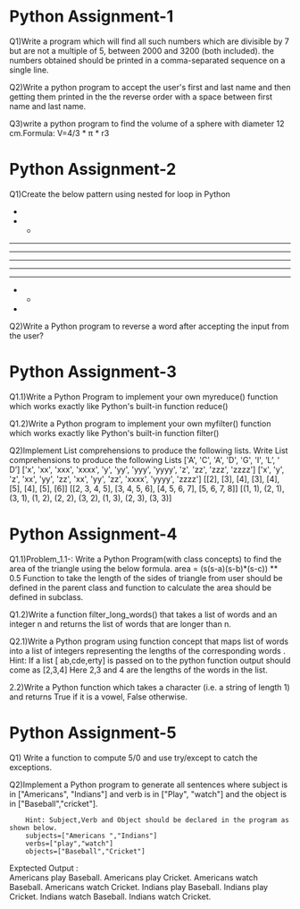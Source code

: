 # Python Assignment-1

Q1)Write a program which will find all such numbers which are divisible by 7 but are not a multiple of 5, between 2000 and 3200 (both included). the numbers obtained should be printed in a comma-separated sequence on a single line.

Q2)Write a python program to accept the user's first and last name and then getting them printed in the the reverse order with a space between first name and last name.

Q3)write a python program to find the volume of a sphere with diameter 12 cm.Formula: V=4/3 * π * r3

# Python Assignment-2

Q1)Create the below pattern using nested for loop in Python

*
* *
* * *
* * * *
* * * * *
* * * *
* * *
* *
*

Q2)Write a Python program to reverse a word after accepting the input from the user?

# Python Assignment-3

Q1.1)Write a Python Program to implement your own myreduce() function which works exactly like Python's built-in function reduce()

Q1.2)Write a Python program to implement your own myfilter() function which works exactly like Python's built-in function filter()

Q2)Implement List comprehensions to produce the following lists. Write List comprehensions to produce the following Lists ['A', 'C', 'A', 'D', 'G', 'I', ’L’, ‘ D’] ['x', 'xx', 'xxx', 'xxxx', 'y', 'yy', 'yyy', 'yyyy', 'z', 'zz', 'zzz', 'zzzz'] ['x', 'y', 'z', 'xx', 'yy', 'zz', 'xx', 'yy', 'zz', 'xxxx', 'yyyy', 'zzzz'] [[2], [3], [4], [3], [4], [5], [4], [5], [6]] [[2, 3, 4, 5], [3, 4, 5, 6], [4, 5, 6, 7], [5, 6, 7, 8]] [(1, 1), (2, 1), (3, 1), (1, 2), (2, 2), (3, 2), (1, 3), (2, 3), (3, 3)]


# Python Assignment-4

Q1.1)Problem_1.1-: Write a Python Program(with class concepts) to find the area of the triangle using the below formula.
area = (s(s-a)(s-b)*(s-c)) ** 0.5
Function to take the length of the sides of triangle from user should be defined in the parent class and function to calculate the area should be defined in subclass.

Q1.2)Write a function filter_long_words() that takes a list of words and an integer n and returns the list of words that are longer than n.

Q2.1)Write a Python program using function concept that maps list of words into a list of integers representing the lengths of the corresponding words . Hint: If a list [ ab,cde,erty] is passed on to the python function output should come as [2,3,4] Here 2,3 and 4 are the lengths of the words in the list.

2.2)Write a Python function which takes a character (i.e. a string of length 1) and returns True if it is a vowel, False otherwise.

# Python Assignment-5

Q1) Write a function to compute 5/0 and use try/except to catch the exceptions.

Q2)Implement a Python program to generate all sentences where subject is in ["Americans", "Indians"] and verb is in ["Play", "watch"] and the object is in ["Baseball","cricket"].

        Hint: Subject,Verb and Object should be declared in the program as shown below.                
        subjects=["Americans ","Indians"]
        verbs=["play","watch"]
        objects=["Baseball","Cricket"]

Exptected Output  :                       
                   Americans play Baseball.
                   Americans play Cricket.
                   Americans watch Baseball.
                   Americans watch Cricket.
                   Indians play Baseball.
                   Indians play Cricket.
                   Indians watch Baseball.
                   Indians watch Cricket.
                   
                  
 
